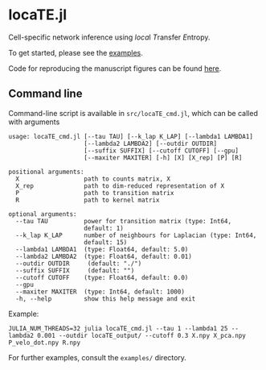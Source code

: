 # locaTE.jl

Cell-specific network inference using *loca*l *T*ransfer *E*ntropy.

To get started, please see the [examples](https://zsteve.phatcode.net/locatedocs/).

Code for reproducing the manuscript figures can be found [here](https://github.com/zsteve/locaTE-paper).

## Command line 

Command-line script is available in `src/locaTE_cmd.jl`, which can be called with arguments
```
usage: locaTE_cmd.jl [--tau TAU] [--k_lap K_LAP] [--lambda1 LAMBDA1]
                     [--lambda2 LAMBDA2] [--outdir OUTDIR]
                     [--suffix SUFFIX] [--cutoff CUTOFF] [--gpu]
                     [--maxiter MAXITER] [-h] [X] [X_rep] [P] [R]

positional arguments:
  X                  path to counts matrix, X
  X_rep              path to dim-reduced representation of X
  P                  path to transition matrix
  R                  path to kernel matrix

optional arguments:
  --tau TAU          power for transition matrix (type: Int64,
                     default: 1)
  --k_lap K_LAP      number of neighbours for Laplacian (type: Int64,
                     default: 15)
  --lambda1 LAMBDA1  (type: Float64, default: 5.0)
  --lambda2 LAMBDA2  (type: Float64, default: 0.01)
  --outdir OUTDIR     (default: "./")
  --suffix SUFFIX     (default: "")
  --cutoff CUTOFF    (type: Float64, default: 0.0)
  --gpu
  --maxiter MAXITER  (type: Int64, default: 1000)
  -h, --help         show this help message and exit
```

Example: 
```
JULIA_NUM_THREADS=32 julia locaTE_cmd.jl --tau 1 --lambda1 25 --lambda2 0.001 --outdir locaTE_output/ --cutoff 0.3 X.npy X_pca.npy P_velo_dot.npy R.npy 
```

For further examples, consult the `examples/` directory. 
